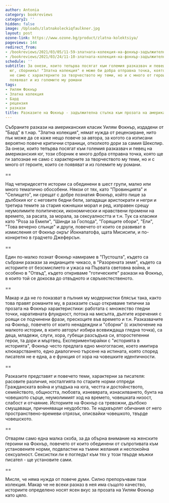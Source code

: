 ```yaml
---
author: Antonia
category: bookreviews
category2: ''
hidden: false
image: /Uploads/zlatnakoleckiqfaulkner.jpg
layout: post
ozone-link: https://www.ozone.bg/product/zlatna-kolektsiya/
pageviews: 144
redirect_from:
- /bookreviews/2021/03/05/11-59-златната-колекция-на-фокнър-задължителна-стъпка-към-прозата-на-американския-класик
- /bookreviews/2021/03/24/11-10-златната-колекция-на-фокнър-задължителна-стъпка-към-прозата-на-американския-класик
schedule: ''
subtitle: За онези, които тепърва посягат към големия разказвач и певец на американския
  юг, сборникът "Златна колекция" е може би добра отправна точка, която ще ги запознае
  не само с характерните за творчеството му теми, но и с много от героите, които се
  появяват и из големите му романи
tags:
- Уилям Фокнър
- Златна колекция
- Бард
- рецензия
- разкази
title: Разказите на Фокнър - задължителна стъпка към прозата на американския класик
---
```


Събраните разкази на американския класик Уилям Фокнър, издадени от "Бард" в т.нар. "Златна колекция", нямат нужда от рецензиране, нито пък може да се каже нещо повече за автора, за когото са изписани вероятно повече критични страници, отколкото дори за самия Шекспир. За онези, които тепърва посягат към големия разказвач и певец на американския юг, този сборник е много добра отправна точка, която ще ги запознае не само с характерните за творчеството му теми, но и с много от героите, които се появяват и из големите му романи. 

\==

Над четиридесетте истории са обединени в шест групи, малко или много тематично обособени. Някои от тях, като "Провинцията" и "Селището", ни срещат с добре познатия Фокнър, който пише за дълбокия юг с неговите бедни бели, западащи аристократи и негри и третира темите за стария южняшки морал и ред, изправен срещу неумолимите политически, икономически и нравствени промени на времето, за расата, за морала, за сексуалността и т.н. Тук са класики като "Роза за Емили", "Шинди за Господа", "Горящите обори", "Ели", "Това вечерно слънце" и други, повечето от които се развиват в измисления от Фокнър окръг Йокнапатофа, щата Мисисипи, и по-конкретно в градчето Джеферсън.

\==

Един по-малко познат Фокнър намираме в "Пустошта", където са събрани разкази за индианците чикасо, в "Разорената земя", където са историите от безсмислието и ужаса на Първата световна война, и особено в "Отвъд", където откриваме "готическите" разкази на Фокнър, в които той се докосва до отвъдното и свръхестественото. 

\==

Макар и да не го показват в пълния му модернистки блясък така, както това правят романите му, в разказите също откриваме типични за прозата на Фокнър характеристики: работата с множество гледни точки, наративната флуидност, потока на мисълта, дългите изречения с роящи се подчинени фрази, прескоците във времето и т.н. Разказвачите на Фокнър, повечето от които ненадеждни и "сборни" (с изключение на малкото истории, в които авторът избира всевиждаща гледна точка), са деца, младежи, слуги, хора, губещи разсъдъка си, второстепенни герои, та дори и мъртвец. Експериментирайки с "историята в историята", Фокнър често предлага едно многогласие, което имитира клюкарстването, едно диалогично търсене на истината, която според писателя не е една, а е функция от хора на човешките идентичности.

\==

Разказите представят и повечето теми, характерни за писателя: расовите различия, носталгията по старите норми отпреди Гражданската война и упадъка на юга, честта и достойнството, семейството, общността, любовта, изневярата, изнасилването, бунта на човешкото сърце, неумолимият ход на времето, човешката низост, слабост и отчаяние. Историите на Фокнър са тревожни, дълбоко смущаващи, причиняващи неудобство. Те надхвърлят обичания от него пространствено-времеви отрязък, описвайки човешкото, твърде човешското.  

\==

Отварям само една малка скоба, за да обърна внимание на женските героини на Фокнър, повечето от които обединени от съпротивата към установените норми, подвластни на тъмни желания и неспокойна сексуалност. Сексистки ли е погледът към тях у този твърде мъжки писател - ще установите сами. 

\==

Мисля, че няма нужда от повече думи. Силно препоръчвам тази колекция. Макар че не всеки разказ в нея има същото качество, историите определено носят ясен вкус за прозата на Уилям Фокнър като цяло.